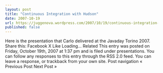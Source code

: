 ```yaml
---
layout: post
title: "Continuous Integration with Hudson"
date: 2007-10-19
url: https://juggenova.wordpress.com/2007/10/19/continuous-integration-with-hudson/
published: false 
---
```


Here is the presentation that Carlo delivered at the Javaday Torino 2007. Share this: Facebook X Like Loading... Related This entry was posted on Friday, October 19th, 2007 at 1:37 pm and is filed under presentations. You can follow any responses to this entry through the RSS 2.0 feed. You can leave a response, or trackback from your own site. Post navigation « Previous Post Next Post »
